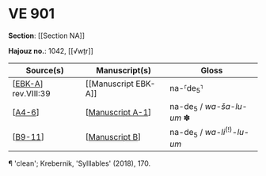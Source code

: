 # VE 901

**Section**: [[Section NA]]

**Hajouz no.**: 1042, [[√wṯr]]

| Source(s)             | Manuscript(s)       | Gloss                                                       |
| --------------------- | ------------------- | ----------------------------------------------------------- |
| [[EBK-A]] rev.VIII:39 | [[Manuscript EBK-A]] | na-⸢de<sub>5</sub>⸣                                       |
| [[A4-6]]              | [[Manuscript A-1]]  | na-de<sub>5</sub> / <i>wa-ša-lu-um</i> ✽                     |
| [[B9-11]]             | [[Manuscript B]]    | na-de<sub>5</sub> / <i>wa-li</i><sup>(!)</sup>-<i>lu-um</i> |

¶ 'clean'; Krebernik, 'Sylllables' (2018), 170.

[//begin]: # "Autogenerated link references for markdown compatibility"
[EBK-A]: EBK-A "MEE 4, 115 +"
[A4-6]: A4-6 "MEE 4, 4 + MEE 4, 5 + MEE 4, 6 = TM.75.G.2000+TM.75.G.2005+TM.75.G.2006"
[Manuscript A-1]: <Manuscript A-1> "Manuscript A-1"
[B9-11]: B9-11 "MEE 4, 9 + MEE 4, 10 + MEE 4, 11 = TM.75.G.2004+TM.75.G.2001+TM.75.G.2003"
[Manuscript B]: <Manuscript B> "Manuscript B"
[//end]: # "Autogenerated link references"